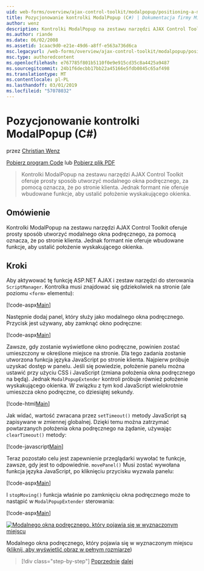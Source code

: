 ```yaml
---
uid: web-forms/overview/ajax-control-toolkit/modalpopup/positioning-a-modalpopup-cs
title: Pozycjonowanie kontrolki ModalPopup (C#) | Dokumentacja firmy Microsoft
author: wenz
description: Kontrolki ModalPopup na zestawu narzędzi AJAX Control Toolkit oferuje prosty sposób utworzyć modalnego okna podręcznego, za pomocą oznacza, że po stronie klienta. Jednak formant nie oferuje...
ms.author: riande
ms.date: 06/02/2008
ms.assetid: 1caac9d0-e21e-49d6-a8ff-e563a736d6ca
msc.legacyurl: /web-forms/overview/ajax-control-toolkit/modalpopup/positioning-a-modalpopup-cs
msc.type: authoredcontent
ms.openlocfilehash: e767785f801b5110f0e9e915cd35c8a4425a9487
ms.sourcegitcommit: 24b1f6decbb17bb22a45166e5fdb0845c65af498
ms.translationtype: MT
ms.contentlocale: pl-PL
ms.lasthandoff: 03/01/2019
ms.locfileid: "57078032"
---
```

<a name="positioning-a-modalpopup-c"></a>Pozycjonowanie kontrolki ModalPopup (C#)
====================
przez [Christian Wenz](https://github.com/wenz)

[Pobierz program Code](http://download.microsoft.com/download/2/4/0/24052038-f942-4336-905b-b60ae56f0dd5/ModalPopup4.cs.zip) lub [Pobierz plik PDF](http://download.microsoft.com/download/b/6/a/b6ae89ee-df69-4c87-9bfb-ad1eb2b23373/modalpopup4CS.pdf)

> Kontrolki ModalPopup na zestawu narzędzi AJAX Control Toolkit oferuje prosty sposób utworzyć modalnego okna podręcznego, za pomocą oznacza, że po stronie klienta. Jednak formant nie oferuje wbudowane funkcje, aby ustalić położenie wyskakującego okienka.


## <a name="overview"></a>Omówienie

Kontrolki ModalPopup na zestawu narzędzi AJAX Control Toolkit oferuje prosty sposób utworzyć modalnego okna podręcznego, za pomocą oznacza, że po stronie klienta. Jednak formant nie oferuje wbudowane funkcje, aby ustalić położenie wyskakującego okienka.

## <a name="steps"></a>Kroki

Aby aktywować tę funkcję ASP.NET AJAX i zestaw narzędzi do sterowania `ScriptManager`. Kontrolka musi znajdować się gdziekolwiek na stronie (ale poziomu `<form>` elementu):

[!code-aspx[Main](positioning-a-modalpopup-cs/samples/sample1.aspx)]

Następnie dodaj panel, który służy jako modalnego okna podręcznego. Przycisk jest używany, aby zamknąć okno podręczne:

[!code-aspx[Main](positioning-a-modalpopup-cs/samples/sample2.aspx)]

Zawsze, gdy zostanie wyświetlone okno podręczne, powinien zostać umieszczony w określone miejsce na stronie. Dla tego zadania zostanie utworzona funkcja języka JavaScript po stronie klienta. Najpierw próbuje uzyskać dostęp w panelu. Jeśli się powiedzie, położenie panelu można ustawić przy użyciu CSS i JavaScript (zmiana położenia okna podręcznego na będą). Jednak `ModalPopupExtender` kontroli próbuje również położenie wyskakującego okienka. W związku z tym kod JavaScript wielokrotnie umieszcza okno podręczne, co dziesiątej sekundy.

[!code-html[Main](positioning-a-modalpopup-cs/samples/sample3.html)]

Jak widać, wartość zwracana przez `setTimeout()` metody JavaScript są zapisywane w zmiennej globalnej. Dzięki temu można zatrzymać powtarzanych położenia okna podręcznego na żądanie, używając `clearTimeout()` metody:

[!code-javascript[Main](positioning-a-modalpopup-cs/samples/sample4.js)]

Teraz pozostało celu jest zapewnienie przeglądarki wywołać te funkcje, zawsze, gdy jest to odpowiednie. `movePanel()` Musi zostać wywołana funkcja języka JavaScript, po kliknięciu przycisku wyzwala panelu:

[!code-aspx[Main](positioning-a-modalpopup-cs/samples/sample5.aspx)]

I `stopMoving()` funkcja właśnie po zamknięciu okna podręcznego może to nastąpić w `ModalPopupExtender` sterowania:

[!code-aspx[Main](positioning-a-modalpopup-cs/samples/sample6.aspx)]


[![Modalnego okna podręcznego, który pojawia się w wyznaczonym miejscu](positioning-a-modalpopup-cs/_static/image2.png)](positioning-a-modalpopup-cs/_static/image1.png)

Modalnego okna podręcznego, który pojawia się w wyznaczonym miejscu ([kliknij, aby wyświetlić obraz w pełnym rozmiarze](positioning-a-modalpopup-cs/_static/image3.png))

> [!div class="step-by-step"]
> [Poprzednie](handling-postbacks-from-a-modalpopup-cs.md)
> [dalej](launching-a-modal-popup-window-from-server-code-vb.md)
